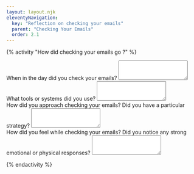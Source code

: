 ```yaml
---
layout: layout.njk
eleventyNavigation:
  key: "Reflection on checking your emails"
  parent: "Checking Your Emails"
  order: 2.1
---
```

{% activity "How did checking your emails go ?" %}
<form class="row g-3">
    <div class="col-md-12">
        <label for="when" class="form-label">When in the day did you check your emails?</label>
        <textarea class="form-control" id="when" rows="3"></textarea>
    </div>
    <div class="col-md-12">
        <label for="tools" class="form-label">What tools or systems did you use?</label>
        <textarea class="form-control" id="tools" rows="3"></textarea>
    </div>
        <div class="col-md-12">
        <label for="approach" class="form-label">How did you approach checking your emails? Did you have a particular strategy?</label>
        <textarea class="form-control" id="approach" rows="3"></textarea>
    </div>
            <div class="col-md-12">
        <label for="feel" class="form-label">How did you feel while checking your emails? Did you notice any strong emotional or physical responses?</label>
        <textarea class="form-control" id="feel" rows="3"></textarea>
    </div>
      <div class="col-12">
  </div>
</form>
{% endactivity %}
